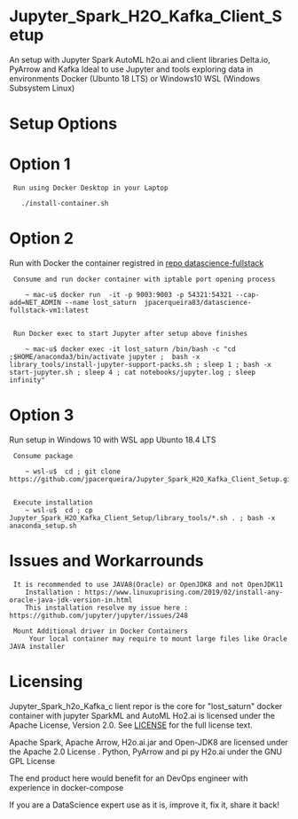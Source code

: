 # Jupyter_Spark_H2O_Kafka_Client_Setup 

   An setup with Jupyter Spark AutoML h2o.ai and client libraries Delta.io, PyArrow and Kafka
   Ideal to use Jupyter and tools exploring data in environments
   Docker (Ubunto 18 LTS) or Windows10 WSL (Windows Subsystem Linux)

   Setup Options
=========

   Option 1
===
     Run using Docker Desktop in your Laptop

       ./install-container.sh



   Option 2
=== 
   Run with Docker the container registred in [repo datascience-fullstack](https://hub.docker.com/r/jpacerqueira83/datascience-fullstack-vm1)
        

     Consume and run docker container with iptable port opening process

        ~ mac-u$ docker run  -it -p 9003:9003 -p 54321:54321 --cap-add=NET_ADMIN --name lost_saturn  jpacerqueira83/datascience-fullstack-vm1:latest

        
     Run Docker exec to start Jupyter after setup above finishes

        ~ mac-u$ docker exec -it lost_saturn /bin/bash -c "cd ;$HOME/anaconda3/bin/activate jupyter ;  bash -x library_tools/install-jupyter-support-packs.sh ; sleep 1 ; bash -x start-jupyter.sh ; sleep 4 ; cat notebooks/jupyter.log ; sleep infinity"



   Option 3
===
   Run setup in Windows 10 with WSL app Ubunto 18.4 LTS 


     Consume package 

        ~ wsl-u$  cd ; git clone https://github.com/jpacerqueira/Jupyter_Spark_H2O_Kafka_Client_Setup.git


     Execute installation
        ~ wsl-u$  cd ; cp Jupyter_Spark_H2O_Kafka_Client_Setup/library_tools/*.sh . ; bash -x anaconda_setup.sh


   Issues and Workarrounds 
=========

     It is recommended to use JAVA8(Oracle) or OpenJDK8 and not OpenJDK11
        Installation : https://www.linuxuprising.com/2019/02/install-any-oracle-java-jdk-version-in.html
        This installation resolve my issue here : https://github.com/jupyter/jupyter/issues/248    
    
     Mount Additional driver in Docker Containers
         Your local container may require to mount large files like Oracle JAVA installer


   Licensing
=========
  Jupyter_Spark_h2o_Kafka_c lient repor is the core for "lost_saturn" docker container with jupyter SparkML and AutoML Ho2.ai is licensed under the Apache License, Version 2.0. See
  [LICENSE](https://github.com/jpacerqueira/Jupyter_Spark_H2O_Kafka_Client_Setup/blob/master/README.md) for the full license text.
 
  Apache Spark, Apache Arrow, H2o.ai.jar and Open-JDK8 are licensed under the Apache 2.0 License . Python, PyArrow and pi py H2o.ai under the GNU GPL License
           
  The end product here would benefit for an DevOps engineer with experience in docker-compose    
    
  If you are a DataScience expert use as it is, improve it, fix it, share it back!

